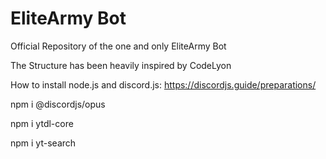 # EliteArmy Bot
Official Repository of the one and only EliteArmy Bot

The Structure has been heavily inspired by CodeLyon

How to install node.js and discord.js: https://discordjs.guide/preparations/

npm i @discordjs/opus

npm i ytdl-core

npm i yt-search
